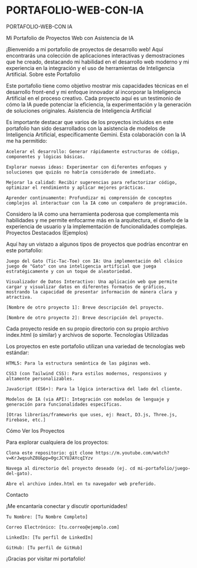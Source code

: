 # PORTAFOLIO-WEB-CON-IA
PORTAFOLIO-WEB-CON IA

Mi Portafolio de Proyectos Web con Asistencia de IA

¡Bienvenido a mi portafolio de proyectos de desarrollo web! Aquí encontrarás una colección de aplicaciones interactivas y demostraciones que he creado, destacando mi habilidad en el desarrollo web moderno y mi experiencia en la integración y el uso de herramientas de Inteligencia Artificial.
Sobre este Portafolio

Este portafolio tiene como objetivo mostrar mis capacidades técnicas en el desarrollo front-end y mi enfoque innovador al incorporar la Inteligencia Artificial en el proceso creativo. Cada proyecto aquí es un testimonio de cómo la IA puede potenciar la eficiencia, la experimentación y la generación de soluciones originales.
Asistencia de Inteligencia Artificial

Es importante destacar que varios de los proyectos incluidos en este portafolio han sido desarrollados con la asistencia de modelos de Inteligencia Artificial, específicamente Gemini. Esta colaboración con la IA me ha permitido:

    Acelerar el desarrollo: Generar rápidamente estructuras de código, componentes y lógicas básicas.

    Explorar nuevas ideas: Experimentar con diferentes enfoques y soluciones que quizás no habría considerado de inmediato.

    Mejorar la calidad: Recibir sugerencias para refactorizar código, optimizar el rendimiento y aplicar mejores prácticas.

    Aprender continuamente: Profundizar mi comprensión de conceptos complejos al interactuar con la IA como un compañero de programación.

Considero la IA como una herramienta poderosa que complementa mis habilidades y me permite enfocarme más en la arquitectura, el diseño de la experiencia de usuario y la implementación de funcionalidades complejas.
Proyectos Destacados (Ejemplos)

Aquí hay un vistazo a algunos tipos de proyectos que podrías encontrar en este portafolio:

    Juego del Gato (Tic-Tac-Toe) con IA: Una implementación del clásico juego de "Gato" con una inteligencia artificial que juega estratégicamente y con un toque de aleatoriedad.

    Visualizador de Datos Interactivo: Una aplicación web que permite cargar y visualizar datos en diferentes formatos de gráficos, mostrando la capacidad de presentar información de manera clara y atractiva.

    [Nombre de otro proyecto 1]: Breve descripción del proyecto.

    [Nombre de otro proyecto 2]: Breve descripción del proyecto.

Cada proyecto reside en su propio directorio con su propio archivo index.html (o similar) y archivos de soporte.
Tecnologías Utilizadas

Los proyectos en este portafolio utilizan una variedad de tecnologías web estándar:

    HTML5: Para la estructura semántica de las páginas web.

    CSS3 (con Tailwind CSS): Para estilos modernos, responsivos y altamente personalizables.

    JavaScript (ES6+): Para la lógica interactiva del lado del cliente.

    Modelos de IA (via API): Integración con modelos de lenguaje y generación para funcionalidades específicas.

    [Otras librerías/frameworks que uses, ej: React, D3.js, Three.js, Firebase, etc.]

Cómo Ver los Proyectos

Para explorar cualquiera de los proyectos:

    Clona este repositorio: git clone https://m.youtube.com/watch?v=KrJwqsuhZ8U&pp=0gcJCYUJAYcqIYzv

    Navega al directorio del proyecto deseado (ej. cd mi-portafolio/juego-del-gato).

    Abre el archivo index.html en tu navegador web preferido.

Contacto

¡Me encantaría conectar y discutir oportunidades!

    Tu Nombre: [Tu Nombre Completo]

    Correo Electrónico: [tu.correo@ejemplo.com]

    LinkedIn: [Tu perfil de LinkedIn]

    GitHub: [Tu perfil de GitHub]

¡Gracias por visitar mi portafolio!
